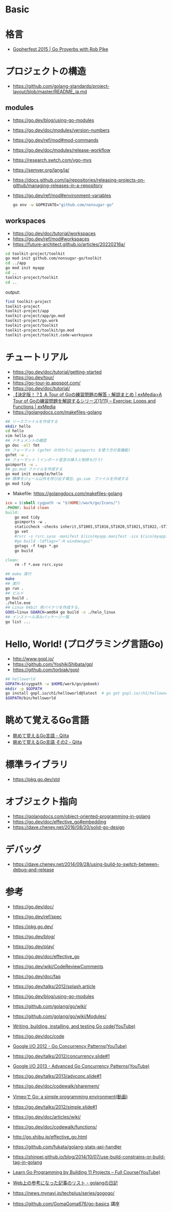 # Basic
# 格言
- [Gopherfest 2015 | Go Proverbs with Rob Pike](https://www.youtube.com/watch?v=PAAkCSZUG1c)
# プロジェクトの構造
- https://github.com/golang-standards/project-layout/blob/master/README_ja.md
## modules
- https://go.dev/blog/using-go-modules
- https://go.dev/doc/modules/version-numbers
- https://go.dev/ref/mod#mod-commands
- https://go.dev/doc/modules/release-workflow
- https://research.swtch.com/vgo-mvs
- https://semver.org/lang/ja/
- https://docs.github.com/ja/repositories/releasing-projects-on-github/managing-releases-in-a-repository

- https://go.dev/ref/mod#environment-variables
  ```bash
  go env -w GOPRIVATE="github.com/nonsugar-go"
  ```
## workspaces
- https://go.dev/doc/tutorial/workspaces
- https://go.dev/ref/mod#workspaces
- https://future-architect.github.io/articles/20220216a/


```bash
cd toolkit-project/toolkit
go mod init github.com/nonsugar-go/toolkit
cd ../app
go mod init myapp
cd ..
toolkit-project/toolkit
cd ..
```

output:
```bash
find toolkit-project
toolkit-project
toolkit-project/app
toolkit-project/app/go.mod
toolkit-project/go.work
toolkit-project/toolkit
toolkit-project/toolkit/go.mod
toolkit-project/toolkit.code-workspace
```
# チュートリアル
- https://go.dev/doc/tutorial/getting-started
- https://go.dev/tour/
- https://go-tour-jp.appspot.com/
- https://go.dev/doc/tutorial/
- [【決定版！？】A Tour of Goの練習問題の解答・解説まとめ | exMedia>A Tour of Goの練習問題を解説するシリーズ(1/11) &#8211; Exercise: Loops and Functions | exMedia](https://www.exmedia.jp/blog/%e3%80%90%e6%b1%ba%e5%ae%9a%e7%89%88%ef%bc%81%ef%bc%9f%e3%80%91a-tour-of-go%e3%81%ae%e7%b7%b4%e7%bf%92%e5%95%8f%e9%a1%8c%e3%81%ae%e8%a7%a3%e7%ad%94%e3%83%bb%e8%a7%a3%e8%aa%ac%e3%81%be%e3%81%a8/)
- https://golangdocs.com/makefiles-golang

```bash
## ソースファイルを作成する
mkdir hello
cd hello
vim hello.go
## ドキュメントの確認
go doc -all fmt
## フォーマット (gofmt の代わりに goimports を使う方が高機能)
gofmt -w .
## フォーマット (インポート宣言の挿入と削除も行う)
goimports -w .
## go.mod ファイルを作成する
go mod init example/hello
## 標準モジュール以外を呼び出す場合、go.sum　ファイルを作成する
go mod tidy
```

- Makefile: https://golangdocs.com/makefiles-golang
```makefile
ico = $(shell cygpath -w "$(HOME)/work/go/Icons/")
.PHONY: build clean
build:
 	go mod tidy
 	goimports -w .
 	staticcheck -checks inherit,ST1003,ST1016,ST1020,ST1021,ST1022,-ST1001
 	go vet
 	#rsrc -o rsrc.syso -manifest $(ico)myapp.manifest -ico $(ico)myapp.ico
 	#go build -ldflags="-H windowsgui"
 	gotags -f tags *.go
 	go build

clean:
 	rm -f *.exe rsrc.syso
```

```bash
## make 実行
make
## 実行
go run .
## ビルド
go build .
./hello.exe
## Linux 64bit 用バイナリを作成する。
GOOS=linux GOARCH=amd64 go build -o ./helo_linux
## インストール済みパッケージ一覧
go list ...
```

# Hello, World! (プログラミング言語Go)
- http://www.gopl.io/
- https://github.com/YoshikiShibata/gpl
- https://github.com/torbiak/gopl

```bash
## helloworld
GOPATH=$(cygpath -w $HOME/work/go/gobook)
mkdir -p $GOPATH
go install gopl.io/ch1/helloworld@latest  # go get gopl.io/ch1/helloworld ではエラーが出る
$GOPATH/bin/helloworld
```
# 眺めて覚えるGo言語
- [眺めて覚えるGo言語 - Qiita](https://qiita.com/hiratarich/items/adf6fd3c4ec4cdd436d5)
- [眺めて覚えるGo言語 その2 - Qiita](https://qiita.com/hiratarich/items/6914c5b2944ec3458915)
# 標準ライブラリ
- https://pkg.go.dev/std
# オブジェクト指向
- https://golangdocs.com/object-oriented-programming-in-golang
- https://go.dev/doc/effective_go#embedding
- https://dave.cheney.net/2016/08/20/solid-go-design
# デバッグ
- https://dave.cheney.net/2014/09/28/using-build-to-switch-between-debug-and-release
# 参考
- https://go.dev/doc/
- https://go.dev/ref/spec
- https://pkg.go.dev/
- https://go.dev/blog/
- https://go.dev/play/
- https://go.dev/doc/effective_go
- https://go.dev/wiki/CodeReviewComments
- https://go.dev/doc/faq
- https://go.dev/talks/2012/splash.article
- https://go.dev/blog/using-go-modules
- https://github.com/golang/go/wiki/
- https://github.com/golang/go/wiki/Modules/

- [Writing, building, installing, and testing Go code(YouTube)](https://www.youtube.com/watch?v=XCsL89YtqCs)
- https://go.dev/doc/code
- [Google I/O 2012 - Go Concurrency Patterns(YouTube)](https://www.youtube.com/watch?v=f6kdp27TYZs)
- https://go.dev/talks/2012/concurrency.slide#1
- [Google I/O 2013 - Advanced Go Concurrency Patterns(YouTube)](https://www.youtube.com/watch?v=QDDwwePbDtw)
- https://go.dev/talks/2013/advconc.slide#1
- https://go.dev/doc/codewalk/sharemem/
- [Vimeoで Go: a simple programming environment(動画)](https://vimeo.com/53221558)
- https://go.dev/talks/2012/simple.slide#1
- https://go.dev/doc/articles/wiki/
- https://go.dev/doc/codewalk/functions/

- http://go.shibu.jp/effective_go.html

- https://github.com/fukata/golang-stats-api-handler

- https://shinpei.github.io/blog/2014/10/07/use-build-constrains-or-build-tag-in-golang

- [Learn Go Programming by Building 11 Projects &#8211; Full Course(YouTube)](https://www.youtube.com/watch?v=jFfo23yIWac)

- [Web上の参考になった記事のリスト - golangの日記](https://golang.hateblo.jp/web-articles)
- https://news.mynavi.jp/techplus/series/gogogo/

- https://github.com/GomaGoma676/go-basics 講座
